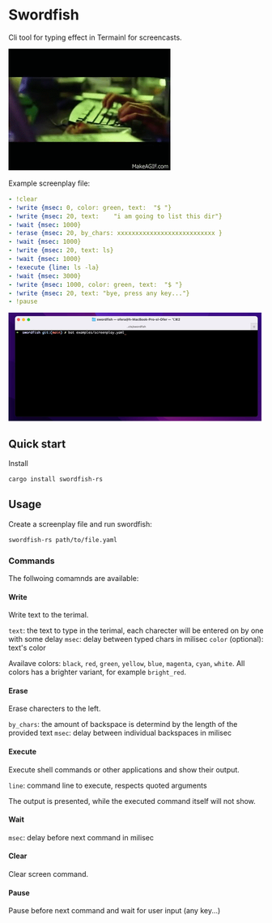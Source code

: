 # Swordfish 

Cli tool for typing effect in Termainl for screencasts.

![Swordfish hack scene](swordfish_hack_scene.gif)

Example screenplay file:

```yaml
- !clear
- !write {msec: 0, color: green, text:  "$ "}
- !write {msec: 20, text:    "i am going to list this dir"}
- !wait {msec: 1000}
- !erase {msec: 20, by_chars: xxxxxxxxxxxxxxxxxxxxxxxxxxx }
- !wait {msec: 1000}
- !write {msec: 20, text: ls}
- !wait {msec: 1000}
- !execute {line: ls -la}
- !wait {msec: 3000}
- !write {msec: 1000, color: green, text:  "$ "}
- !write {msec: 20, text: "bye, press any key..."}
- !pause
```

![demo](demo.gif)


## Quick start

Install 

```sh
cargo install swordfish-rs
```

## Usage

Create a screenplay file and run swordfish:

```sh
swordfish-rs path/to/file.yaml
```

### Commands

The follwoing comamnds are available:

#### Write 

Write text to the terimal.

`text`: the text to type in the terimal, each charecter will be entered on by one with some delay
`msec`: delay between typed chars in milisec
`color` (optional): text's color 

Availave colors: `black`, `red`, `green`, `yellow`, `blue`, `magenta`, `cyan`, `white`.
All colors has a brighter variant, for example `bright_red`.
    
#### Erase 

Erase charecters to the left.

`by_chars`: the amount of backspace is determind by the length of the provided text 
`msec`: delay between individual backspaces in milisec

#### Execute 

Execute shell commands or other applications and show their output.

`line`: command line to execute, respects quoted arguments

The output is presented, while the executed command itself will not show.

#### Wait 

`msec`: delay before next command in milisec

#### Clear 

Clear screen command.

#### Pause 

Pause before next command and wait for user input (any key...)
